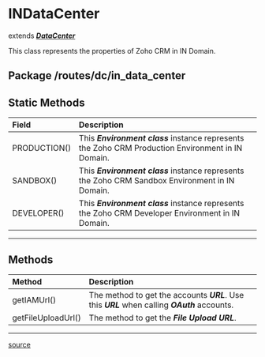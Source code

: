 # INDataCenter

extends ***[DataCenter](data_center.md#datacenter)***

This class represents the properties of Zoho CRM in IN Domain.

## Package /routes/dc/in_data_center

## Static Methods

| Field        | Description                                                                                        |
| :----------- | :------------------------------------------------------------------------------------------------- |
| PRODUCTION() | This ***Environment class*** instance represents the Zoho CRM Production Environment in IN Domain. |
| SANDBOX()    | This ***Environment class*** instance represents the Zoho CRM Sandbox Environment in IN Domain.    |
| DEVELOPER()  | This ***Environment class*** instance represents the Zoho CRM Developer Environment in IN Domain.  |
----

## Methods

| Method             | Description                               |
| :----------------- | :---------------------------------------- |
| getIAMUrl()        | The method to get the accounts ***URL***. Use this ***URL*** when calling ***OAuth*** accounts. |
| getFileUploadUrl() | The method to get the ***File Upload URL***. |
----

[source](../../routes/dc/in_data_center.js)
